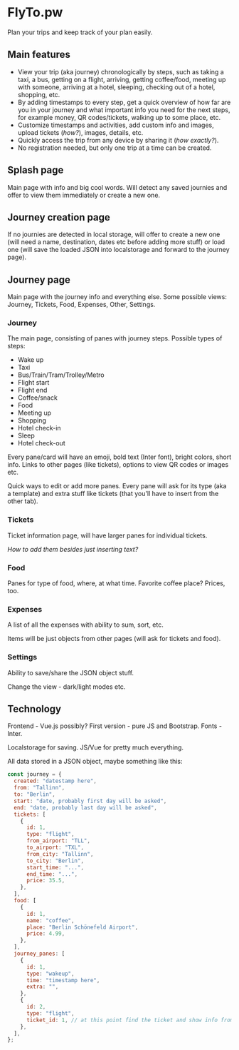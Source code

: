 # FlyTo.pw

Plan your trips and keep track of your plan easily.

## Main features

- View your trip (aka journey) chronologically by steps, such as taking a taxi, a bus, getting on a flight, arriving, getting coffee/food, meeting up with someone, arriving at a hotel, sleeping, checking out of a hotel, shopping, etc.
- By adding timestamps to every step, get a quick overview of how far are you in your journey and what important info you need for the next steps, for example money, QR codes/tickets, walking up to some place, etc.
- Customize timestamps and activities, add custom info and images, upload tickets (_how?_), images, details, etc.
- Quickly access the trip from any device by sharing it (_how exactly?_).
- No registration needed, but only one trip at a time can be created.

## Splash page

Main page with info and big cool words. Will detect any saved journies and offer to view them immediately or create a new one.

## Journey creation page

If no journies are detected in local storage, will offer to create a new one (will need a name, destination, dates etc before adding more stuff) or load one (will save the loaded JSON into localstorage and forward to the journey page).

## Journey page

Main page with the journey info and everything else. Some possible views: Journey, Tickets, Food, Expenses, Other, Settings.

### Journey

The main page, consisting of panes with journey steps. Possible types of steps:

- Wake up
- Taxi
- Bus/Train/Tram/Trolley/Metro
- Flight start
- Flight end
- Coffee/snack
- Food
- Meeting up
- Shopping
- Hotel check-in
- Sleep
- Hotel check-out

Every pane/card will have an emoji, bold text (Inter font), bright colors, short info. Links to other pages (like tickets), options to view QR codes or images etc.

Quick ways to edit or add more panes. Every pane will ask for its type (aka a template) and extra stuff like tickets (that you'll have to insert from the other tab).

### Tickets

Ticket information page, will have larger panes for individual tickets.

_How to add them besides just inserting text?_

### Food

Panes for type of food, where, at what time. Favorite coffee place? Prices, too.

### Expenses

A list of all the expenses with ability to sum, sort, etc.

Items will be just objects from other pages (will ask for tickets and food).

### Settings

Ability to save/share the JSON object stuff.

Change the view - dark/light modes etc.

## Technology

Frontend - Vue.js possibly? First version - pure JS and Bootstrap. Fonts - Inter.

Localstorage for saving. JS/Vue for pretty much everything.

All data stored in a JSON object, maybe something like this:

```js
const journey = {
  created: "datestamp here",
  from: "Tallinn",
  to: "Berlin",
  start: "date, probably first day will be asked",
  end: "date, probably last day will be asked",
  tickets: [
    {
      id: 1,
      type: "flight",
      from_airport: "TLL",
      to_airport: "TXL",
      from_city: "Tallinn",
      to_city: "Berlin",
      start_time: "...",
      end_time: "...",
      price: 35.5,
    },
  ],
  food: [
    {
      id: 1,
      name: "coffee",
      place: "Berlin Schönefeld Airport",
      price: 4.99,
    },
  ],
  journey_panes: [
    {
      id: 1,
      type: "wakeup",
      time: "timestamp here",
      extra: "",
    },
    {
      id: 2,
      type: "flight",
      ticket_id: 1, // at this point find the ticket and show info from there?
    },
  ],
};
```
